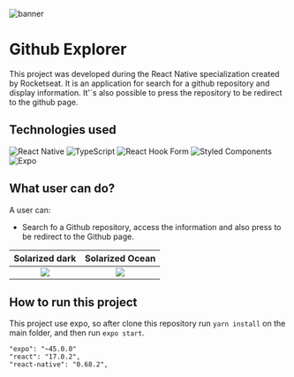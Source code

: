 ![banner](https://res.cloudinary.com/dloadb2bx/image/upload/v1674861929/g3_irkwnb.png)
# Github Explorer
This project was developed during the React Native specialization created by Rocketseat. It is an application for search for a github repository and display information. It'´s also possible to press the repository to be redirect to the github page.

## Technologies used
![React Native](https://img.shields.io/badge/react_native-%2320232a.svg?style=for-the-badge&logo=react&logoColor=%2361DAFB) ![TypeScript](https://img.shields.io/badge/typescript-%23007ACC.svg?style=for-the-badge&logo=typescript&logoColor=white) ![React Hook Form](https://img.shields.io/badge/React%20Hook%20Form-%23EC5990.svg?style=for-the-badge&logo=reacthookform&logoColor=white) ![Styled Components](https://img.shields.io/badge/styled--components-DB7093?style=for-the-badge&logo=styled-components&logoColor=white) ![Expo](https://img.shields.io/badge/expo-1C1E24?style=for-the-badge&logo=expo&logoColor=#D04A37)


## What user can do?
A user can:
- Search fo a Github repository, access the information and also press to be redirect to the Github page.

Solarized dark             |  Solarized Ocean
:-------------------------:|:-------------------------:
![](https://res.cloudinary.com/dloadb2bx/image/upload/v1674861231/g2_slbf5f.png)  |  ![](https://res.cloudinary.com/dloadb2bx/image/upload/v1674861231/g1_xaw17c.png)


## How to run this project
This project use expo, so after clone this repository run `yarn install` on the main folder, and then run `expo start`.

    "expo": "~45.0.0"
    "react": "17.0.2",
    "react-native": "0.68.2",
